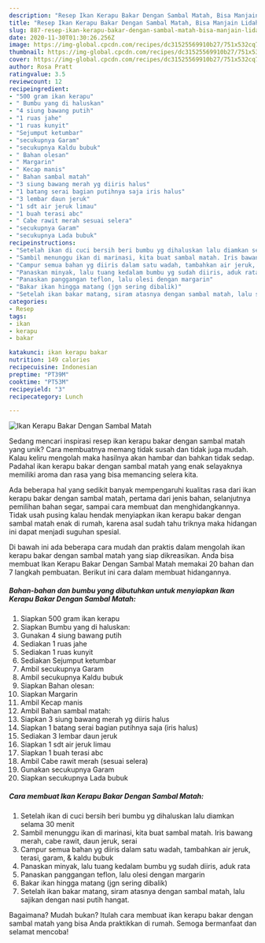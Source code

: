 ```yaml
---
description: "Resep Ikan Kerapu Bakar Dengan Sambal Matah, Bisa Manjain Lidah"
title: "Resep Ikan Kerapu Bakar Dengan Sambal Matah, Bisa Manjain Lidah"
slug: 887-resep-ikan-kerapu-bakar-dengan-sambal-matah-bisa-manjain-lidah
date: 2020-11-30T01:30:26.256Z
image: https://img-global.cpcdn.com/recipes/dc31525569910b27/751x532cq70/ikan-kerapu-bakar-dengan-sambal-matah-foto-resep-utama.jpg
thumbnail: https://img-global.cpcdn.com/recipes/dc31525569910b27/751x532cq70/ikan-kerapu-bakar-dengan-sambal-matah-foto-resep-utama.jpg
cover: https://img-global.cpcdn.com/recipes/dc31525569910b27/751x532cq70/ikan-kerapu-bakar-dengan-sambal-matah-foto-resep-utama.jpg
author: Rosa Pratt
ratingvalue: 3.5
reviewcount: 12
recipeingredient:
- "500 gram ikan kerapu"
- " Bumbu yang di haluskan"
- "4 siung bawang putih"
- "1 ruas jahe"
- "1 ruas kunyit"
- "Sejumput ketumbar"
- "secukupnya Garam"
- "secukupnya Kaldu bubuk"
- " Bahan olesan"
- " Margarin"
- " Kecap manis"
- " Bahan sambal matah"
- "3 siung bawang merah yg diiris halus"
- "1 batang serai bagian putihnya saja iris halus"
- "3 lembar daun jeruk"
- "1 sdt air jeruk limau"
- "1 buah terasi abc"
- " Cabe rawit merah sesuai selera"
- "secukupnya Garam"
- "secukupnya Lada bubuk"
recipeinstructions:
- "Setelah ikan di cuci bersih beri bumbu yg dihaluskan lalu diamkan selama 30 menit"
- "Sambil menunggu ikan di marinasi, kita buat sambal matah. Iris bawang merah, cabe rawit, daun jeruk, serai"
- "Campur semua bahan yg diiris dalam satu wadah, tambahkan air jeruk, terasi, garam, &amp; kaldu bubuk"
- "Panaskan minyak, lalu tuang kedalam bumbu yg sudah diiris, aduk rata"
- "Panaskan panggangan teflon, lalu olesi dengan margarin"
- "Bakar ikan hingga matang (jgn sering dibalik)"
- "Setelah ikan bakar matang, siram atasnya dengan sambal matah, lalu sajikan dengan nasi putih hangat."
categories:
- Resep
tags:
- ikan
- kerapu
- bakar

katakunci: ikan kerapu bakar 
nutrition: 149 calories
recipecuisine: Indonesian
preptime: "PT39M"
cooktime: "PT53M"
recipeyield: "3"
recipecategory: Lunch

---
```



![Ikan Kerapu Bakar Dengan Sambal Matah](https://img-global.cpcdn.com/recipes/dc31525569910b27/751x532cq70/ikan-kerapu-bakar-dengan-sambal-matah-foto-resep-utama.jpg)

Sedang mencari inspirasi resep ikan kerapu bakar dengan sambal matah yang unik? Cara membuatnya memang tidak susah dan tidak juga mudah. Kalau keliru mengolah maka hasilnya akan hambar dan bahkan tidak sedap. Padahal ikan kerapu bakar dengan sambal matah yang enak selayaknya memiliki aroma dan rasa yang bisa memancing selera kita.

Ada beberapa hal yang sedikit banyak mempengaruhi kualitas rasa dari ikan kerapu bakar dengan sambal matah, pertama dari jenis bahan, selanjutnya pemilihan bahan segar, sampai cara membuat dan menghidangkannya. Tidak usah pusing kalau hendak menyiapkan ikan kerapu bakar dengan sambal matah enak di rumah, karena asal sudah tahu triknya maka hidangan ini dapat menjadi suguhan spesial.




Di bawah ini ada beberapa cara mudah dan praktis dalam mengolah ikan kerapu bakar dengan sambal matah yang siap dikreasikan. Anda bisa membuat Ikan Kerapu Bakar Dengan Sambal Matah memakai 20 bahan dan 7 langkah pembuatan. Berikut ini cara dalam membuat hidangannya.

<!--inarticleads1-->

##### Bahan-bahan dan bumbu yang dibutuhkan untuk menyiapkan Ikan Kerapu Bakar Dengan Sambal Matah:

1. Siapkan 500 gram ikan kerapu
1. Siapkan  Bumbu yang di haluskan:
1. Gunakan 4 siung bawang putih
1. Sediakan 1 ruas jahe
1. Sediakan 1 ruas kunyit
1. Sediakan Sejumput ketumbar
1. Ambil secukupnya Garam
1. Ambil secukupnya Kaldu bubuk
1. Siapkan  Bahan olesan:
1. Siapkan  Margarin
1. Ambil  Kecap manis
1. Ambil  Bahan sambal matah:
1. Siapkan 3 siung bawang merah yg diiris halus
1. Siapkan 1 batang serai bagian putihnya saja (iris halus)
1. Sediakan 3 lembar daun jeruk
1. Siapkan 1 sdt air jeruk limau
1. Siapkan 1 buah terasi abc
1. Ambil  Cabe rawit merah (sesuai selera)
1. Gunakan secukupnya Garam
1. Siapkan secukupnya Lada bubuk




<!--inarticleads2-->

##### Cara membuat Ikan Kerapu Bakar Dengan Sambal Matah:

1. Setelah ikan di cuci bersih beri bumbu yg dihaluskan lalu diamkan selama 30 menit
1. Sambil menunggu ikan di marinasi, kita buat sambal matah. Iris bawang merah, cabe rawit, daun jeruk, serai
1. Campur semua bahan yg diiris dalam satu wadah, tambahkan air jeruk, terasi, garam, &amp; kaldu bubuk
1. Panaskan minyak, lalu tuang kedalam bumbu yg sudah diiris, aduk rata
1. Panaskan panggangan teflon, lalu olesi dengan margarin
1. Bakar ikan hingga matang (jgn sering dibalik)
1. Setelah ikan bakar matang, siram atasnya dengan sambal matah, lalu sajikan dengan nasi putih hangat.




Bagaimana? Mudah bukan? Itulah cara membuat ikan kerapu bakar dengan sambal matah yang bisa Anda praktikkan di rumah. Semoga bermanfaat dan selamat mencoba!
